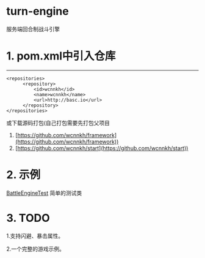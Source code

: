 # turn-engine
服务端回合制战斗引擎

# 1. pom.xml中引入仓库
-------------------
	<repositories>
		  <repository>
			  <id>wcnnkh</id>
			  <name>wcnnkh</name>
			  <url>http://basc.io</url>
		  </repository>
    </repositories>
或下载源码打包(自己打包需要先打包父项目
1. [https://github.com/wcnnkh/framework](https://github.com/wcnnkh/framework))
2. [https://github.com/wcnnkh/start](https://github.com/wcnnkh/start))

# 2. 示例
[BattleEngineTest](https://github.com/wcnnkh/turn-engine/blob/master/turn-engine-core/src/test/java/io/github/wcnnkh/turn/engine/core/test/BattleEngineTest.java)  简单的测试类


# 3. TODO
1.支持闪避、暴击属性。

2.一个完整的游戏示例。
